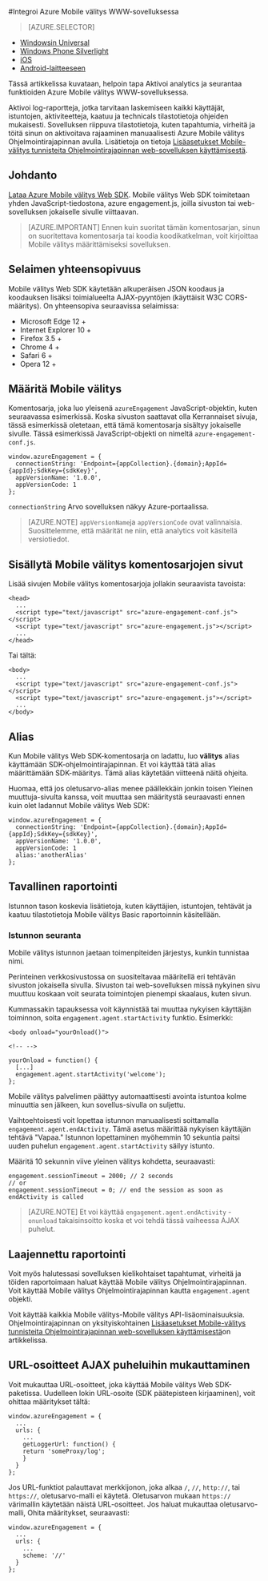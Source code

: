 <properties
    pageTitle="Azure Mobile välitys Web SDK-integroinnin | Microsoft Azure"
    description="Uusimmat päivitykset ja Azure Mobile välitys Web SDK ohjeet"
    services="mobile-engagement"
    documentationCenter="mobile"
    authors="piyushjo"
    manager="erikre"
    editor="" />

<tags
    ms.service="mobile-engagement"
    ms.workload="mobile"
    ms.tgt_pltfrm="web"
    ms.devlang="js"
    ms.topic="article"
    ms.date="02/29/2016"
    ms.author="piyushjo" />

#<a name="integrate-azure-mobile-engagement-in-a-web-application"></a>Integroi Azure Mobile välitys WWW-sovelluksessa

> [AZURE.SELECTOR]
- [Windowsin Universal](mobile-engagement-windows-store-integrate-engagement.md)
- [Windows Phone Silverlight](mobile-engagement-windows-phone-integrate-engagement.md)
- [iOS](mobile-engagement-ios-integrate-engagement.md)
- [Android-laitteeseen](mobile-engagement-android-integrate-engagement.md)

Tässä artikkelissa kuvataan, helpoin tapa Aktivoi analytics ja seurantaa funktioiden Azure Mobile välitys WWW-sovelluksessa.

Aktivoi log-raportteja, jotka tarvitaan laskemiseen kaikki käyttäjät, istuntojen, aktiviteetteja, kaatuu ja technicals tilastotietoja ohjeiden mukaisesti. Sovelluksen riippuva tilastotietoja, kuten tapahtumia, virheitä ja töitä sinun on aktivoitava rajaaminen manuaalisesti Azure Mobile välitys Ohjelmointirajapinnan avulla. Lisätietoja on tietoja [Lisäasetukset Mobile-välitys tunnisteita Ohjelmointirajapinnan web-sovelluksen käyttämisestä](mobile-engagement-web-use-engagement-api.md).

## <a name="introduction"></a>Johdanto

[Lataa Azure Mobile välitys Web SDK](http://aka.ms/P7b453).
Mobile välitys Web SDK toimitetaan yhden JavaScript-tiedostona, azure engagement.js, joilla sivuston tai web-sovelluksen jokaiselle sivulle viittaavan.

> [AZURE.IMPORTANT] Ennen kuin suoritat tämän komentosarjan, sinun on suoritettava komentosarja tai koodia koodikatkelman, voit kirjoittaa Mobile välitys määrittämiseksi sovelluksen.

## <a name="browser-compatibility"></a>Selaimen yhteensopivuus

Mobile välitys Web SDK käytetään alkuperäisen JSON koodaus ja koodauksen lisäksi toimialueelta AJAX-pyyntöjen (käyttäisit W3C CORS-määritys). On yhteensopiva seuraavissa selaimissa:

* Microsoft Edge 12 +
* Internet Explorer 10 +
* Firefox 3.5 +
* Chrome 4 +
* Safari 6 +
* Opera 12 +

## <a name="configure-mobile-engagement"></a>Määritä Mobile välitys

Komentosarja, joka luo yleisenä `azureEngagement` JavaScript-objektin, kuten seuraavassa esimerkissä. Koska sivuston saattavat olla Kerrannaiset sivuja, tässä esimerkissä oletetaan, että tämä komentosarja sisältyy jokaiselle sivulle. Tässä esimerkissä JavaScript-objekti on nimeltä `azure-engagement-conf.js`.

    window.azureEngagement = {
      connectionString: 'Endpoint={appCollection}.{domain};AppId={appId};SdkKey={sdkKey}',
      appVersionName: '1.0.0',
      appVersionCode: 1
    };

`connectionString` Arvo sovelluksen näkyy Azure-portaalissa.

> [AZURE.NOTE] `appVersionName`ja `appVersionCode` ovat valinnaisia. Suosittelemme, että määrität ne niin, että analytics voit käsitellä versiotiedot.

## <a name="include-mobile-engagement-scripts-in-your-pages"></a>Sisällytä Mobile välitys komentosarjojen sivut
Lisää sivujen Mobile välitys komentosarjoja jollakin seuraavista tavoista:

    <head>
      ...
      <script type="text/javascript" src="azure-engagement-conf.js"></script>
      <script type="text/javascript" src="azure-engagement.js"></script>
      ...
    </head>

Tai tältä:

    <body>
      ...
      <script type="text/javascript" src="azure-engagement-conf.js"></script>
      <script type="text/javascript" src="azure-engagement.js"></script>
      ...
    </body>

## <a name="alias"></a>Alias

Kun Mobile välitys Web SDK-komentosarja on ladattu, luo **välitys** alias käyttämään SDK-ohjelmointirajapinnan. Et voi käyttää tätä alias määrittämään SDK-määritys. Tämä alias käytetään viitteenä näitä ohjeita.

Huomaa, että jos oletusarvo-alias menee päällekkäin jonkin toisen Yleinen muuttuja-sivulta kanssa, voit muuttaa sen määritystä seuraavasti ennen kuin olet ladannut Mobile välitys Web SDK:

    window.azureEngagement = {
      connectionString: 'Endpoint={appCollection}.{domain};AppId={appId};SdkKey={sdkKey}',
      appVersionName: '1.0.0',
      appVersionCode: 1
      alias:'anotherAlias'
    };

## <a name="basic-reporting"></a>Tavallinen raportointi

Istunnon tason koskevia lisätietoja, kuten käyttäjien, istuntojen, tehtävät ja kaatuu tilastotietoja Mobile välitys Basic raportoinnin käsitellään.

### <a name="session-tracking"></a>Istunnon seuranta

Mobile välitys istunnon jaetaan toimenpiteiden järjestys, kunkin tunnistaa nimi.

Perinteinen verkkosivustossa on suositeltavaa määritellä eri tehtävän sivuston jokaisella sivulla. Sivuston tai web-sovelluksen missä nykyinen sivu muuttuu koskaan voit seurata toimintojen pienempi skaalaus, kuten sivun.

Kummassakin tapauksessa voit käynnistää tai muuttaa nykyisen käyttäjän toiminnon, soita `engagement.agent.startActivity` funktio. Esimerkki:

    <body onload="yourOnload()">

    <!-- -->

    yourOnload = function() {
      [...]
      engagement.agent.startActivity('welcome');
    };

Mobile välitys palvelimen päättyy automaattisesti avointa istuntoa kolme minuuttia sen jälkeen, kun sovellus-sivulla on suljettu.

Vaihtoehtoisesti voit lopettaa istunnon manuaalisesti soittamalla `engagement.agent.endActivity`. Tämä asetus määrittää nykyisen käyttäjän tehtävä "Vapaa."  Istunnon lopettaminen myöhemmin 10 sekuntia paitsi uuden puhelun `engagement.agent.startActivity` säilyy istunto.

Määritä 10 sekunnin viive yleinen välitys kohdetta, seuraavasti:

    engagement.sessionTimeout = 2000; // 2 seconds
    // or
    engagement.sessionTimeout = 0; // end the session as soon as endActivity is called

> [AZURE.NOTE] Et voi käyttää `engagement.agent.endActivity` - `onunload` takaisinsoitto koska et voi tehdä tässä vaiheessa AJAX puhelut.

## <a name="advanced-reporting"></a>Laajennettu raportointi

Voit myös halutessasi sovelluksen kielikohtaiset tapahtumat, virheitä ja töiden raportoimaan haluat käyttää Mobile välitys Ohjelmointirajapinnan. Voit käyttää Mobile välitys Ohjelmointirajapinnan kautta `engagement.agent` objekti.

Voit käyttää kaikkia Mobile välitys-Mobile välitys API-lisäominaisuuksia. Ohjelmointirajapinnan on yksityiskohtainen [Lisäasetukset Mobile-välitys tunnisteita Ohjelmointirajapinnan web-sovelluksen käyttämisestä](mobile-engagement-web-use-engagement-api.md)on artikkelissa.

## <a name="customize-the-urls-used-for-ajax-calls"></a>URL-osoitteet AJAX puheluihin mukauttaminen

Voit mukauttaa URL-osoitteet, joka käyttää Mobile välitys Web SDK-paketissa. Uudelleen lokin URL-osoite (SDK päätepisteen kirjaaminen), voit ohittaa määritykset tältä:

    window.azureEngagement = {
      ...
      urls: {
        ...        
        getLoggerUrl: function() {
        return 'someProxy/log';
        }
      }
    };

Jos URL-funktiot palauttavat merkkijonon, joka alkaa `/`, `//`, `http://`, tai `https://`, oletusarvo-malli ei käytetä. Oletusarvon mukaan `https://` värimallin käytetään näistä URL-osoitteet. Jos haluat mukauttaa oletusarvo-malli, Ohita määritykset, seuraavasti:

    window.azureEngagement = {
      ...
      urls: {
        ...      
        scheme: '//'
      }
    };

